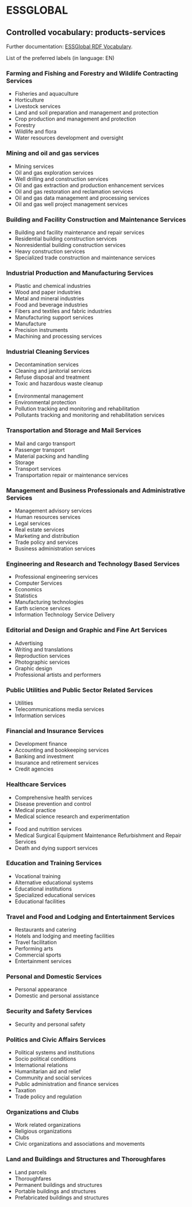 # ESSGLOBAL

## Controlled vocabulary: products-services
Further documentation: [ESSGlobal RDF Vocabulary](http://purl.org/solidarityeconomics/experimental/essglobal/standard/products-services.skos).

List of the preferred labels (in language: EN)
### Farming and Fishing and Forestry and Wildlife Contracting Services
- Fisheries and aquaculture
- Horticulture
- Livestock services
- Land and soil preparation and management and protection
- Crop production and management and protection
- Forestry
- Wildlife and flora
- Water resources development and oversight
### Mining and oil and gas services
- Mining services
- Oil and gas exploration services
- Well drilling and construction services
- Oil and gas extraction and production enhancement services
- Oil and gas restoration and reclamation services
- Oil and gas data management and processing services
- Oil and gas well project management services
### Building and Facility Construction and Maintenance Services
- Building and facility maintenance and repair services
- Residential building construction services
- Nonresidential building construction services
- Heavy construction services
- Specialized trade construction and maintenance services
### Industrial Production and Manufacturing Services
- Plastic and chemical industries
- Wood and paper industries
- Metal and mineral industries
- Food and beverage industries
- Fibers and textiles and fabric industries
- Manufacturing support services
- Manufacture
- Precision instruments
- Machining and processing services
### Industrial Cleaning Services
- Decontamination services
- Cleaning and janitorial services
- Refuse disposal and treatment
- Toxic and hazardous waste cleanup
- 
- Environmental management
- Environmental protection
- Pollution tracking and monitoring and rehabilitation
- Pollutants tracking and monitoring and rehabilitation services
### Transportation and Storage and Mail Services
- Mail and cargo transport
- Passenger transport
- Material packing and handling
- Storage
- Transport services
- Transportation repair or maintenance services
### Management and Business Professionals and Administrative Services
- Management advisory services
- Human resources services
- Legal services
- Real estate services
- Marketing and distribution
- Trade policy and services
- Business administration services
### Engineering and Research and Technology Based Services
- Professional engineering services
- Computer Services
- Economics
- Statistics
- Manufacturing technologies
- Earth science services
- Information Technology Service Delivery
### Editorial and Design and Graphic and Fine Art Services
- Advertising
- Writing and translations
- Reproduction services
- Photographic services
- Graphic design
- Professional artists and performers
### Public Utilities and Public Sector Related Services
- Utilities
- Telecommunications media services
- Information services
### Financial and Insurance Services
- Development finance
- Accounting and bookkeeping services
- Banking and investment
- Insurance and retirement services
- Credit agencies
### Healthcare Services
- Comprehensive health services
- Disease prevention and control
- Medical practice
- Medical science research and experimentation
- 
- Food and nutrition services
- Medical Surgical Equipment Maintenance Refurbishment and Repair Services
- Death and dying support services
### Education and Training Services
- Vocational training
- Alternative educational systems
- Educational institutions
- Specialized educational services
- Educational facilities
### Travel and Food and Lodging and Entertainment Services
- Restaurants and catering
- Hotels and lodging and meeting facilities
- Travel facilitation
- Performing arts
- Commercial sports
- Entertainment services
### Personal and Domestic Services
- Personal appearance
- Domestic and personal assistance
### Security and Safety Services
- Security and personal safety
### Politics and Civic Affairs Services
- Political systems and institutions
- Socio political conditions
- International relations
- Humanitarian aid and relief
- Community and social services
- Public administration and finance services
- Taxation
- Trade policy and regulation
### Organizations and Clubs
- Work related organizations
- Religious organizations
- Clubs
- Civic organizations and associations and movements
### Land and Buildings and Structures and Thoroughfares
- Land parcels
- Thoroughfares
- Permanent buildings and structures
- Portable buildings and structures
- Prefabricated buildings and structures

